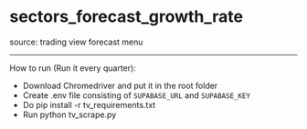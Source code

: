 # sectors_forecast_growth_rate

source: trading view forecast menu

---------------

How to run (Run it every quarter):
- Download Chromedriver and put it in the root folder
- Create .env file consisting of `SUPABASE_URL` and `SUPABASE_KEY`
- Do pip install -r tv_requirements.txt
- Run python tv_scrape.py
